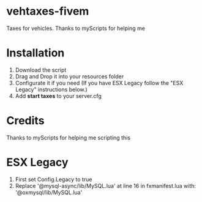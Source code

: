# vehtaxes-fivem
Taxes for vehicles. Thanks to myScripts for helping me

# Installation
1. Download the script
2. Drag and Drop it into your resources folder
4. Configurate it if you need (If you have ESX Legacy follow the "ESX Legacy" instructions below.)
5. Add **start taxes** to your server.cfg

# Credits
Thanks to myScripts for helping me scripting this

# ESX Legacy
1. First set Config.Legacy to true
2. Replace '@mysql-async/lib/MySQL.lua' at line 16 in fxmanifest.lua with: '@oxmysql/lib/MySQL.lua'


